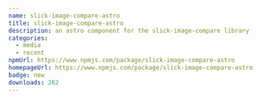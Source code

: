 ```yaml
---
name: slick-image-compare-astro
title: slick-image-compare-astro
description: an astro component for the slick-image-compare library
categories:
  - media
  - recent
npmUrl: https://www.npmjs.com/package/slick-image-compare-astro
homepageUrl: https://www.npmjs.com/package/slick-image-compare-astro
badge: new
downloads: 262
---
```

